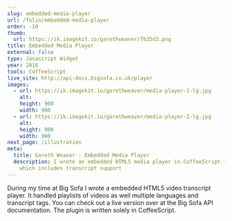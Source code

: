 ```yaml
---
slug: embedded-media-player
url: /folio/embedded-media-player
order: -10
thumb:
  url: https://ik.imagekit.io/garethweaver/7b35d3.png
title: Embedded Media Player
external: false
type: Javascript Widget
year: 2016
tools: CoffeeScript
live_site: http://api-docs.bigsofa.co.uk/player
images:
  - url: https://ik.imagekit.io/garethweaver/media-player-1-lg.jpg
    alt:
    height: 900
    width: 900
  - url: https://ik.imagekit.io/garethweaver/media-player-2-lg.jpg
    alt:
    height: 900
    width: 900
next_page: /illustration
meta:
  title: Gareth Weaver - Embedded Media Player
  description: I wrote an embedded HTML5 media player in CoffeeScript for Big Sofa
    which includes transcript support
---
```

During my time at Big Sofa I wrote a embedded HTML5 video transcript
player. It handled playlists of videos as well multiple languages and transcript
tags. You can check out a live version over at the Big Sofa API documentation.
The plugin is written solely in CoffeeScript.
